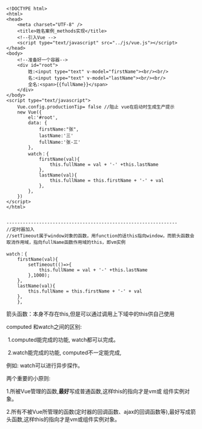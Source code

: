 

```
<!DOCTYPE html> 
<html>
<head>
	<meta charset="UTF-8" />
	<title>姓名案例_methods实现</title>
	<!--引入Vue -->
	<script type="text/javascript" src="../js/vue.js"></script> 
</head>
<body>
	<!--准备好一个容器-->
	<div id="root">
		姓:<input type="text" v-model="firstName"><br/><br/>
		名:<input type="text" v-model="lastName"><br/><br/>
		全名:<span>{{fullName}}</span>
	</div>
</body>
<script type="text/javascript">
	Vue.config.productionTip= false //阻止 vue在启动时生成生产提示
	new Vue({
    	el:'#root', 
    	data: {
    		firstName:"张",
            lastName:'三'
            fullName:'张-三'
        }, 
        watch：{
        	firstName(val){
        		this.fullName = val + '-' +this.lastName
        	},
        	lastName(val){
        		this.fullName = this.firstName + '-' + val
        	},
        },
    })
</script>
</html>


---------------------------------------------------------------
//定时器加入
//setTimeout属于window对象的函数，用function的话this指向window，而箭头函数会取消作用域，指向fullName函数作用域的this，即vm实例

watch：{
    firstName(val){
    	setTimeout(()=>{
    		this.fullName = val + '-' +this.lastName
    	},1000);
    },
    lastName(val){
    	this.fullName = this.firstName + '-' + val
    },
    },
```

箭头函数：本身不存在this,但是可以通过调用上下域中的this供自己使用



computed 和watch之间的区别:

​		1.computed能完成的功能, watch都可以完成。

​		2.watch能完成的功能, computed不一定能完成,

例如: watch可以进行异步探作。

两个重要的小原则:

​		1.所被Vue管理的函数,**最好**写成普通函数,这样this的指向才是vm或 组件实例对象。

​		2.所有不被Vue所管理的函数(定时器的回调函数、ajax的回调函数等),最好写成箭头函数,这样this的指向才是vm或组件实例对象。